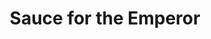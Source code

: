 ---
title: Sauce for the Emperor
year: 1924
opening_date: 1924-02-25
closing_date:
layout: productions
image:
image_caption:
image_credit:
playbill:
category:
details:
  Theatre: Theatre Jacksonville
  Venue:
cast:
  Donor: Carl Bohenberger
  Io: Charles Cruikshank
  Tritor: Charles Johnston
  Octavia: Lucile Westerfield
  Paula: Martha Brotherton
  Adora: Olive Rosenquist
  Tricanthus: Robert Barker
  Macronius: Robert L. Hutchinson
  Nero: Wade Morrow
crew:
  Director: Harrison Gibbs Prentice
  Stage Setting: Mrs. Strawn Perry
orchestra:
external_links:
---